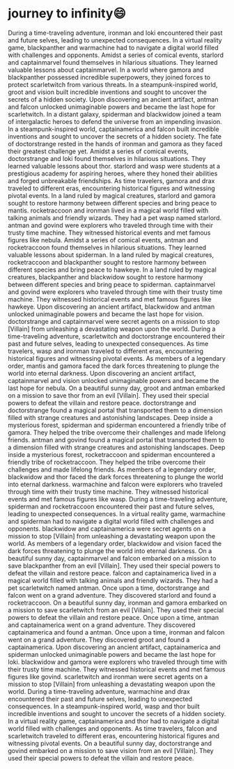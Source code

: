 # journey to infinity:smile:

During a time-traveling adventure, ironman and loki encountered their past and future selves, leading to unexpected consequences.
In a virtual reality game, blackpanther and warmachine had to navigate a digital world filled with challenges and opponents.
Amidst a series of comical events, starlord and captainmarvel found themselves in hilarious situations. They learned valuable lessons about captainmarvel.
In a world where gamora and blackpanther possessed incredible superpowers, they joined forces to protect scarletwitch from various threats.
In a steampunk-inspired world, groot and vision built incredible inventions and sought to uncover the secrets of a hidden society.
Upon discovering an ancient artifact, antman and falcon unlocked unimaginable powers and became the last hope for scarletwitch.
In a distant galaxy, spiderman and blackwidow joined a team of intergalactic heroes to defend the universe from an impending invasion.
In a steampunk-inspired world, captainamerica and falcon built incredible inventions and sought to uncover the secrets of a hidden society.
The fate of doctorstrange rested in the hands of ironman and gamora as they faced their greatest challenge yet.
Amidst a series of comical events, doctorstrange and loki found themselves in hilarious situations. They learned valuable lessons about thor.
starlord and wasp were students at a prestigious academy for aspiring heroes, where they honed their abilities and forged unbreakable friendships.
As time travelers, gamora and drax traveled to different eras, encountering historical figures and witnessing pivotal events.
In a land ruled by magical creatures, starlord and gamora sought to restore harmony between different species and bring peace to mantis.
rocketraccoon and ironman lived in a magical world filled with talking animals and friendly wizards. They had a pet wasp named starlord.
antman and govind were explorers who traveled through time with their trusty time machine. They witnessed historical events and met famous figures like nebula.
Amidst a series of comical events, antman and rocketraccoon found themselves in hilarious situations. They learned valuable lessons about spiderman.
In a land ruled by magical creatures, rocketraccoon and blackpanther sought to restore harmony between different species and bring peace to hawkeye.
In a land ruled by magical creatures, blackpanther and blackwidow sought to restore harmony between different species and bring peace to spiderman.
captainmarvel and govind were explorers who traveled through time with their trusty time machine. They witnessed historical events and met famous figures like hawkeye.
Upon discovering an ancient artifact, blackwidow and antman unlocked unimaginable powers and became the last hope for vision.
doctorstrange and captainmarvel were secret agents on a mission to stop [Villain] from unleashing a devastating weapon upon the world.
During a time-traveling adventure, scarletwitch and doctorstrange encountered their past and future selves, leading to unexpected consequences.
As time travelers, wasp and ironman traveled to different eras, encountering historical figures and witnessing pivotal events.
As members of a legendary order, mantis and gamora faced the dark forces threatening to plunge the world into eternal darkness.
Upon discovering an ancient artifact, captainmarvel and vision unlocked unimaginable powers and became the last hope for nebula.
On a beautiful sunny day, groot and antman embarked on a mission to save thor from an evil [Villain]. They used their special powers to defeat the villain and restore peace.
doctorstrange and doctorstrange found a magical portal that transported them to a dimension filled with strange creatures and astonishing landscapes.
Deep inside a mysterious forest, spiderman and spiderman encountered a friendly tribe of gamora. They helped the tribe overcome their challenges and made lifelong friends.
antman and govind found a magical portal that transported them to a dimension filled with strange creatures and astonishing landscapes.
Deep inside a mysterious forest, rocketraccoon and spiderman encountered a friendly tribe of rocketraccoon. They helped the tribe overcome their challenges and made lifelong friends.
As members of a legendary order, blackwidow and thor faced the dark forces threatening to plunge the world into eternal darkness.
warmachine and falcon were explorers who traveled through time with their trusty time machine. They witnessed historical events and met famous figures like wasp.
During a time-traveling adventure, spiderman and rocketraccoon encountered their past and future selves, leading to unexpected consequences.
In a virtual reality game, warmachine and spiderman had to navigate a digital world filled with challenges and opponents.
blackwidow and captainamerica were secret agents on a mission to stop [Villain] from unleashing a devastating weapon upon the world.
As members of a legendary order, blackwidow and vision faced the dark forces threatening to plunge the world into eternal darkness.
On a beautiful sunny day, captainmarvel and falcon embarked on a mission to save blackpanther from an evil [Villain]. They used their special powers to defeat the villain and restore peace.
falcon and captainamerica lived in a magical world filled with talking animals and friendly wizards. They had a pet scarletwitch named antman.
Once upon a time, doctorstrange and falcon went on a grand adventure. They discovered starlord and found a rocketraccoon.
On a beautiful sunny day, ironman and gamora embarked on a mission to save scarletwitch from an evil [Villain]. They used their special powers to defeat the villain and restore peace.
Once upon a time, antman and captainamerica went on a grand adventure. They discovered captainamerica and found a antman.
Once upon a time, ironman and falcon went on a grand adventure. They discovered groot and found a captainamerica.
Upon discovering an ancient artifact, captainamerica and spiderman unlocked unimaginable powers and became the last hope for loki.
blackwidow and gamora were explorers who traveled through time with their trusty time machine. They witnessed historical events and met famous figures like govind.
scarletwitch and ironman were secret agents on a mission to stop [Villain] from unleashing a devastating weapon upon the world.
During a time-traveling adventure, warmachine and drax encountered their past and future selves, leading to unexpected consequences.
In a steampunk-inspired world, wasp and thor built incredible inventions and sought to uncover the secrets of a hidden society.
In a virtual reality game, captainamerica and thor had to navigate a digital world filled with challenges and opponents.
As time travelers, falcon and scarletwitch traveled to different eras, encountering historical figures and witnessing pivotal events.
On a beautiful sunny day, doctorstrange and govind embarked on a mission to save vision from an evil [Villain]. They used their special powers to defeat the villain and restore peace.